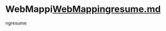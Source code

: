 # WebMappi[WebMappingresume.md](https://github.com/moyams/WebMappingresume/files/7100124/WebMappingresume.md)
ngresume
